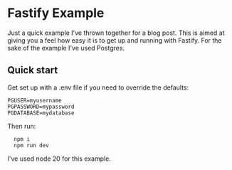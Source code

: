 # Fastify Example

Just a quick example I've thrown together for a blog post. This is aimed at giving you a feel how easy it is to get up and running with Fastify.
For the sake of the example I've used Postgres.

## Quick start

Get set up with a .env file if you need to override the defaults:

```
PGUSER=myusername
PGPASSWORD=mypassword
PGDATABASE=mydatabase
```

Then run:

```
  npm i
  npm run dev  
```

I've used node 20 for this example. 